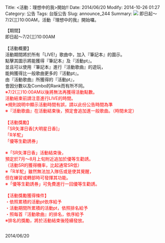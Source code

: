 Title: <活動：理想中的我>開始!!
Date: 2014/06/20
Modify: 2014-10-26 01:27
Category: 公告
Tags: 台版公告
Slug: announce_244
Summary: <img src="http://seudo.github.io/llsif_tw/images/event_web_3-2.png"> 即日起～
7/2(三)10:00AM，活動『理想中的我』開始囉。

<div class="content_news">
<div class="note">
<p>
【期間】<br />
即日起～7/2(三)10:00AM<br />
<br />
【活動概要】<br />
活動期間將於所有「LIVE!」歌曲中，加入『筆記本』的圖示。<br />
點擊其圖示將能獲得『筆記本』及『活動pt』。<br />
並且可以使用『筆記本』進行『活動歌曲』的遊玩，<br />
能夠獲得比一般歌曲更多的『活動pt』。<br />
由『活動歌曲』所獲得的『活動pt』，<br />
會因分數以及Combo的Rank而有所不同。<br />
<span style="color:red;">※7/2(三)10:00AM以後將無法再獲得活動點數。<br />
活動結束前請注意進行LIVE的時間。</span><br />
<span style="color:red;">※規則說明中顯示活動時間有誤，請以此份公告時間為準<br />
※『活動歌曲』在活動結束後，預定會追加進一般歌曲。（時間未定）<br />
<br />
【活動獎勵】<br />
「SR矢澤日香[大明星日香]」<br />
「R羊駝」<br />
「優等生勸誘券」<br />
<br />
※「SR矢澤日香」活動結束後，<br />
預定於7月～8月上旬附近追加於優等生勸誘。<br />
（活動SR的獲得機率，比起通常SR低）<br />
※「R羊駝」雖然無法加入隊伍或是使其覺醒，<br />
但在練習或轉部時可發揮其功能。<br />
※「優等生勸誘券」可免費進行一回優等生勸誘。<br />
<br />
【活動獎勵獲得條件】<br />
・依照累積的活動pt依序給予<br />
・活動期間所累積的活動pt，依照排名給予<br />
・照每首『活動歌曲』的排名，依序給予<br />
<span style="color:red;">※排名的獎勵，將於活動結束後陸續發放。<br /></span>
<br />
</span></p>
		2014/06/20
		         
</div>
</div>

